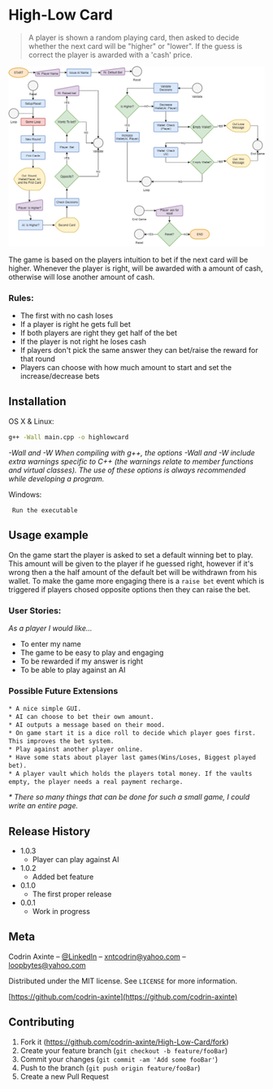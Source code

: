 # High-Low Card
> A player is shown a random playing card, then asked to decide whether the next card will be "higher" or "lower". If the guess is correct the player is awarded with a 'cash' price.

![Flowchart](https://github.com/codrin-axinte/High-Low-Card/blob/master/High-Low%20Card%20Flowchart.png)

The game is based on the players intuition to bet if the next card will be higher. Whenever the player is right, will be awarded with a amount of cash, otherwise will lose another amount of cash.

### Rules:
  * The first with no cash loses
  * If a player is right he gets full bet
  * If both players are right they get half of the bet
  * If the player is not right he loses cash
  * If players don't pick the same answer they can bet/raise the reward for that round
  * Players can choose with how much amount to start and set the increase/decrease bets

## Installation
OS X & Linux:
```sh
g++ -Wall main.cpp -o highlowcard
```
*-Wall and -W
    When compiling with g++, the options -Wall and -W include extra warnings specific to C++ (the warnings relate to member functions and virtual classes). The use of these options is always recommended while developing a program.*

Windows:
```
 Run the executable
```

## Usage example
On the game start the player is asked to set a default winning bet to play. This amount will be given to the player if he guessed right, however if it's wrong then a the half amount of the default bet will be withdrawn from his wallet. To make the game more engaging there is a `raise bet` event which is triggered if players chosed opposite options then they can raise the bet.

### User Stories:
 *As a player I would like...*
  * To enter my name
  * The game to be easy to play and engaging
  * To be rewarded if my answer is right
  * To be able to play against an AI

### Possible Future Extensions
    * A nice simple GUI.
    * AI can choose to bet their own amount.
    * AI outputs a message based on their mood.
    * On game start it is a dice roll to decide which player goes first. This improves the bet system.
    * Play against another player online.
    * Have some stats about player last games(Wins/Loses, Biggest played bet).
    * A player vault which holds the players total money. If the vaults empty, the player needs a real payment recharge.
*\* There so many things that can be done for such a small game, I could write an entire page.*

## Release History
* 1.0.3
    * Player can play against AI
* 1.0.2
    * Added bet feature
* 0.1.0
    * The first proper release
* 0.0.1
    * Work in progress

## Meta

Codrin Axinte – [@LinkedIn](https://www.linkedin.com/in/codrin-axinte-93776814b/) – xntcodrin@yahoo.com – loopbytes@yahoo.com

Distributed under the MIT license. See ``LICENSE`` for more information.

[https://github.com/codrin-axinte](https://github.com/codrin-axinte)

## Contributing

1. Fork it (<https://github.com/codrin-axinte/High-Low-Card/fork>)
2. Create your feature branch (`git checkout -b feature/fooBar`)
3. Commit your changes (`git commit -am 'Add some fooBar'`)
4. Push to the branch (`git push origin feature/fooBar`)
5. Create a new Pull Request
